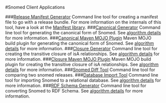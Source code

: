 #Snomed Client Applications

###[Release Manifest Generator](/client/manifest-main)
Command line tool for creating a manifest file to go with a release bundle. For more information on the internals of this tool, have a look at the [Manifest library](/lib/manifest).
###[Canonical Generator](/client/canonical-main)
Command line tool for generating the canonical form of Snomed. See [algorithm details](/lib/canonical) for more information.
###[Canonical Maven MOJO Plugin](/client/canonical-plugin)
Maven MOJO build plugin for generating the canonical form of Snomed. See [algorithm details](/lib/canonical) for more information.
###[Closure Generator](/client/closure-main)
Command line tool for creating the transitive closure of isA relationships. See [algorithm details](/lib/closure) for more information.
###[Closure Maven MOJO Plugin](/client/closure-plugin)
Maven MOJO build plugin for creating the transitive closure of isA relationships. See [algorithm details](/lib/closure) for more information.
###[Snomed Diff Tool](/client/diff-main)
Command line tool for comparing two snomed releases.
###[Database Import Tool](/client/import-main)
Command line tool for importing Snomed to a relational database. See [algorithm details](/lib/importexport) for more information.
###[RDF Schema Generator](/client/rdfs-export-main)
Command line tool for converting Snomed to RDF Schema. See [algorithm details](/lib/importexport) for more information.